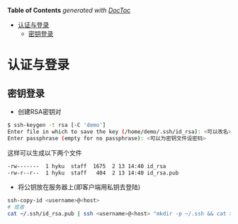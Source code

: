 <!-- START doctoc generated TOC please keep comment here to allow auto update -->
<!-- DON'T EDIT THIS SECTION, INSTEAD RE-RUN doctoc TO UPDATE -->
**Table of Contents**  *generated with [DocToc](https://github.com/thlorenz/doctoc)*

- [认证与登录](#%E8%AE%A4%E8%AF%81%E4%B8%8E%E7%99%BB%E5%BD%95)
  - [密钥登录](#%E5%AF%86%E9%92%A5%E7%99%BB%E5%BD%95)

<!-- END doctoc generated TOC please keep comment here to allow auto update -->

# 认证与登录
## 密钥登录
* 创建RSA密钥对
```sh
$ ssh-keygen -t rsa [-C 'demo']
Enter file in which to save the key (/home/demo/.ssh/id_rsa): <可以改名>
Enter passphrase (empty for no passphrase): <可以为密钥文件设密码>
``` 
这样可以生成以下两个文件
```sh
-rw-------  1 hyku  staff  1675  2 13 14:40 id_rsa
-rw-r--r--  1 hyku  staff   404  2 13 14:40 id_rsa.pub
```

* 将公钥放在服务器上(即客户端用私钥去登陆)
```sh
ssh-copy-id <username>@<host>
# 或者
cat ~/.ssh/id_rsa.pub | ssh <username>@<host> "mkdir -p ~/.ssh && cat >>  ~/.ssh/authorized_keys"
```

